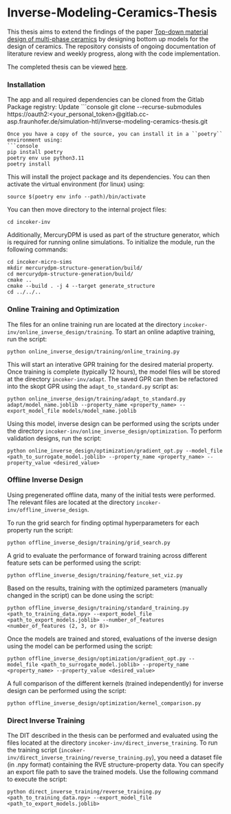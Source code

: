 # Inverse-Modeling-Ceramics-Thesis

This thesis aims to extend the findings of the paper [Top-down material design of multi-phase ceramics](https://doi.org/10.1016/j.oceram.2021.100211) by designing bottom up models for the design of ceramics. The repository consists of ongoing documentation of literature review and weekly progress, along with the code implementation.

The completed thesis can be viewed [here](thesis/Rayan_Thesis_InverseGPR.pdf).


### Installation
The app and all required dependencies can be cloned from the Gitlab Package registry:
Update ```console
git clone --recurse-submodules https://oauth2:<your_personal_token>@gitlab.cc-asp.fraunhofer.de/simulation-htl/inverse-modeling-ceramics-thesis.git
```
Once you have a copy of the source, you can install it in a ``poetry`` environment using:
```console
pip install poetry
poetry env use python3.11
poetry install
```
This will install the project package and its dependencies.
You can then activate the virtual environment (for linux) using:
```console
source $(poetry env info --path)/bin/activate
```

You can then move directory to the internal project files:
```console
cd incoker-inv
```
Additionally, MercuryDPM is used as part of the structure generator, which is required for running online simulations. To initialize the module, run the following commands:

```console
cd incoker-micro-sims
mkdir mercurydpm-structure-generation/build/
cd mercurydpm-structure-generation/build/
cmake ..
cmake --build . -j 4 --target generate_structure
cd ../../..
```

### Online Training and Optimization

The files for an online training run are located at the directory ``incoker-inv/online_inverse_design/training``. To start an
online adaptive training, run the script:

```console
python online_inverse_design/training/online_training.py
```

This will start an interative GPR training for the desired material property. Once training is complete (typically 12 hours), 
the model files will be stored at the directory ``incoker-inv/adapt``. The saved GPR can then be refactored into the skopt GPR 
using the ``adapt_to_standard.py`` script as:

```console
python online_inverse_design/training/adapt_to_standard.py adapt/model_name.joblib --property_name <property_name> --export_model_file models/model_name.joblib
```

Using this model, inverse design can be performed using the scripts under the directory ``incoker-inv/online_inverse_design/optimization``. To 
perform validation designs, run the script:

```console
python online_inverse_design/optimization/gradient_opt.py --model_file <path_to_surrogate_model.joblib> --property_name <property_name> --property_value <desired_value>
```


### Offline Inverse Design

Using pregenerated offline data, many of the initial tests were performed. The relevant files are located at the directory ``incoker-inv/offline_inverse_design``.

To run the grid search for finding optimal hyperparameters for each property run the script:

```console
python offline_inverse_design/training/grid_search.py
```
A grid to evaluate the performance of forward training across different feature sets can be performed using the script:

```console
python offline_inverse_design/training/feature_set_viz.py
```

Based on the results, training with the optimized parameters (manually changed in the script) can be done using the script:

```console
python offline_inverse_design/training/standard_training.py <path_to_training_data.npy> --export_model_file <path_to_export_models.joblib> --number_of_features <number_of_features (2, 3, or 8)>
```

Once the models are trained and stored, evaluations of the inverse design using the model can be performed using the script:
```console
python offline_inverse_design/optimization/gradient_opt.py --model_file <path_to_surrogate_model.joblib> --property_name <property_name> --property_value <desired_value>
```

A full comparison of the different kernels (trained independently) for inverse design can be performed using the script:
```console
python offline_inverse_design/optimization/kernel_comparison.py
```

### Direct Inverse Training

The DIT described in the thesis can be performed and evaluated using the files located at the directory ``incoker-inv/direct_inverse_training``.
To run the training script (``incoker-inv/direct_inverse_training/reverse_training.py``), you need a dataset file (in .npy format) containing the RVE structure-property
data. You can specify an export file path to save the trained models. Use the following
command to execute the script:

```console
python direct_inverse_training/reverse_training.py <path_to_training_data.npy> --export_model_file <path_to_export_models.joblib>
```
